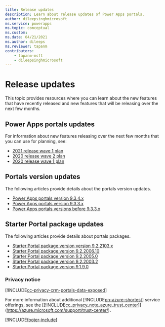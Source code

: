 ```yaml
---
title: Release updates
description: Learn about release updates of Power Apps portals.
author: dileepsinghmicrosoft
ms.service: powerapps
ms.topic: conceptual
ms.custom: 
ms.date: 04/21/2021
ms.author: dileeps
ms.reviewer: tapanm
contributors:
    - tapanm-msft
    - dileepsinghmicrosoft
---
```


# Release updates

This topic provides resources where you can learn about the new features that have recently released and new features that will be releasing over the next few months.

## Power Apps portals updates

For information about new features releasing over the next few months that you can use for planning, see:

- [2021 release wave 1 plan](/power-platform-release-plan/2021wave1/power-apps-portals/)
- [2020 release wave 2 plan](/power-platform-release-plan/2020wave2/power-apps/planned-features#power-apps-portals-improvements)
- [2020 release wave 1 plan](/power-platform-release-plan/2020wave1/microsoft-powerapps/planned-features#power-apps-portals-improvements)

## Portals version updates

The following articles provide details about the portals version updates.

- [Power Apps portals version 9.3.4.x](versions/version-9.3.4.x.md)
- [Power Apps portals version 9.3.3.x](versions/version-9.3.3.x.md)
- [Power Apps portals versions before 9.3.3.x](versions/versions-before-9.3.3.x.md)

## Starter Portal package updates

The following articles provide details about portals packages.

- [Starter Portal package version version 9.2.2103.x](versions/package-version-9.2.2103.md)
- [Starter Portal package version 9.2.2006.10](https://support.microsoft.com/topic/power-portal-packages-version-9-2-2006-10-release-b8357265-5148-c1a0-fdb0-d5ad7db30e10)
- [Starter Portal package version 9.2.2005.0](https://support.microsoft.com/topic/dynamics-365-service-portal-solution-packages-release-9-2-2005-0-a0c176d0-d9dc-6236-87ea-243b92cd87b0)
- [Starter Portal package version 9.2.2003.2](https://support.microsoft.com/topic/dynamics-365-service-portal-solution-packages-release-9-2-2003-2-7f556cae-1f68-2b5f-3a11-b2b4977e49d8)
- [Starter Portal package version 9.1.9.0](https://support.microsoft.com/topic/portal-solution-release-version-9-1-9-0-for-microsoft-dynamics-365-5fdcd754-2064-be3c-0fa8-463391fa1769) 

### Privacy notice

[!INCLUDE[cc-privacy-crm-portals-data-exposed](../../includes/cc-privacy-crm-portals-data-exposed.md)]

For more information about additional [!INCLUDE[pn-azure-shortest](../../includes/pn-azure-shortest.md)] service offerings, see the [[!INCLUDE[cc_privacy_note_azure_trust_center](../../includes/cc_privacy_note_azure_trust_center.md)]](https://azure.microsoft.com/support/trust-center/).  


[!INCLUDE[footer-include](../../includes/footer-banner.md)]